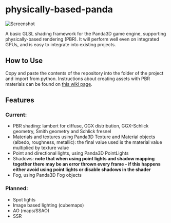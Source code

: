 # physically-based-panda
![Screenshot](https://raw.githubusercontent.com/typewriter1/physically-based-panda/master/car.jpg)

A basic GLSL shading framework for the Panda3D game engine, supporting physically-based rendering (PBR). It will perform well even on integrated GPUs, and is easy to integrate into existing projects.

## How to Use

Copy and paste the contents of the repository into the folder of the project and import from python. Instructions about creating assets with PBR materials can be found on [this wiki page](https://github.com/typewriter1/physically-based-panda/wiki/Creating-Assets-for-physically-based-panda).

## Features

### Current:
- PBR shading: lambert for diffuse, GGX distribution, GGX-Schlick geometry, Smith geometry and  Schlick fresnel
- Materials and textures  using Panda3D Texture and Material objects (albedo, roughness, metallic): the final value used is the material value multiplied by texture value
- Point  and directional lights, using Panda3D PointLights
- Shadows: __note that when using point lights and shadow mapping together there may be an error thrown every frame - if this happens either avoid using point lights or disable shadows in the shader__
- Fog, using Panda3D Fog objects

### Planned:
- Spot lights
- Image based lighting (cubemaps)
- AO (maps/SSAO)
- SSR

